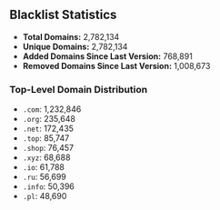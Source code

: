 ## Blacklist Statistics

- **Total Domains:** 2,782,134
- **Unique Domains:** 2,782,134
- **Added Domains Since Last Version:** 768,891
- **Removed Domains Since Last Version:** 1,008,673

### Top-Level Domain Distribution

-  `.com`: 1,232,846
-  `.org`: 235,648
-  `.net`: 172,435
-  `.top`: 85,747
-  `.shop`: 76,457
-  `.xyz`: 68,688
-  `.io`: 61,788
-  `.ru`: 56,699
-  `.info`: 50,396
-  `.pl`: 48,690
